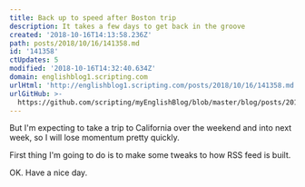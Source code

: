 ```yaml
---
title: Back up to speed after Boston trip
description: It takes a few days to get back in the groove
created: '2018-10-16T14:13:58.236Z'
path: posts/2018/10/16/141358.md
id: '141358'
ctUpdates: 5
modified: '2018-10-16T14:32:40.634Z'
domain: englishblog1.scripting.com
urlHtml: 'http://englishblog1.scripting.com/posts/2018/10/16/141358.md'
urlGitHub: >-
  https://github.com/scripting/myEnglishBlog/blob/master/blog/posts/2018/10/16/141358.md
---
```

But I'm expecting to take a trip to California over the weekend and into next week, so I will lose momentum pretty quickly.

First thing I'm going to do is to make some tweaks to how RSS feed is built.

OK. Have a nice day.